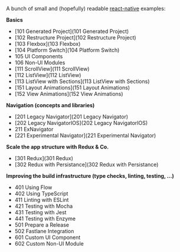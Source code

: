 A bunch of small and (hopefully) readable
[react-native](http://facebook.github.io/react-native/) examples:

**Basics**

* [101 Generated Project](101 Generated Project)
* [102 Restructure Project](102 Restructure Project)
* [103 Flexbox](103 Flexbox)
* [104 Platform Switch](104 Platform Switch)
* 105 UI Components
* 106 Non-UI Modules
* [111 ScrollView](111 ScrollView)
* [112 ListView](112 ListView)
* [113 ListView with Sections](113 ListView with Sections)
* [151 Layout Animations](151 Layout Animations)
* [152 View Animations](152 View Animations)

**Navigation (concepts and libraries)**

* [201 Legacy Navigator](201 Legacy Navigator)
* [202 Legacy NavigatorIOS](202 Legacy NavigatorIOS)
* 211 ExNavigator
* [221 Experimental Navigator](221 Experimental Navigator)

**Scale the app structure with Redux & Co.**

* [301 Redux](301 Redux)
* [302 Redux with Persistance](302 Redux with Persistance)

**Improving the build infrastructure (type checks, linting, testing, ...)**

* 401 Using Flow
* 402 Using TypeScript
* 411 Linting with ESLint
* 421 Testing with Mocha
* 431 Testing with Jest
* 441 Testing with Enzyme
* 501 Prepare a Release
* 502 Fastlane Integration
* 601 Custom UI Component
* 602 Custom Non-UI Module

<!-- later:
**External libraries**

* 801 react-native-scrollable-tab-view
* 802 react-native-device example
* 803 react-native-maps example
* 804 react-native-safari-view example
-->
